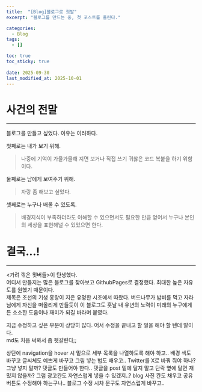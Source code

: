 ```yaml
---
title:  "[Blog]블로그로 첫발"
excerpt: "블로그를 만드는 중, 첫 포스트를 올린다."

categories:
  - Blog
tags:
  - []

toc: true
toc_sticky: true
 
date: 2025-09-30
last_modified_at: 2025-10-01
---
```


# 사건의 전말
- - -
블로그를 만들고 싶었다. 이유는 이러하다.

첫째로는 내가 보기 위해.  
>나중에 기억이 가물가물해 지면 보거나 직접 쓰기 귀찮은 코드 복붙을 하기 위함이다.

둘째로는 남에게 보여주기 위해.  
>자랑 좀 해보고 싶었다.

셋째로는 누구나 배울 수 있도록.  
>배경지식이 부족하더라도 이해할 수 있으면서도 필요한 만큼 얻어서 누구나 본인의 세상을 표현해낼 수 있었으면 한다.
  
# 결국...!
- - -
&lt;가려 꺾은 묏버들&gt;이 탄생했다.  
어디서 만들지는 많은 블로그를 찾아보고 GithubPages로 결정했다. 최대한 높은 자유도를 원했기 때문이다.  
제목은 조선의 기생 홍랑이 지은 유명한 시조에서 따왔다.  버드나무가 밤비를 먹고 자라 님에게 자신을 떠올리게 만들듯이 이 블로그도 훗날 내 유년의 노력이 미래의 누구에게든 소소한 도움이나 재미가 되길 바라며 붙였다.

지금 수정하고 싶은 부분이 상당히 많다. 어서 수정을 끝내고 할 일을 해야 할 텐데 말이다.  
md도 처음 써봐서 좀 헷갈린다;;

상단에 navigation을 hover 시 밑으로 세부 목록을 나열하도록 해야 하고.. 배경 색도 바꾸고 글씨체도 예쁘게 바꾸고 그림 넣는 법도 배우고.. Twitter를 X로 바꿔 줘야 하나? 그냥 넣지 말까? 댓글도 만들어야 한다.. 댓글을 post 밑에 달지 말고 단락 옆에 달면 재밌지 않을까? 그럼 광고칸도 자연스럽게 넣을 수 있겠지..? blog 사진 칸도 채우고 공유 버튼도 수정해야 하는구나.. 블로그 수정 시차 문구도 자연스럽게 바꾸고..